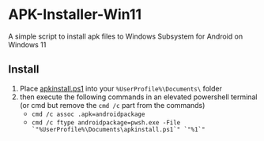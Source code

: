 # APK-Installer-Win11

A simple script to install apk files to Windows Subsystem for Android on Windows 11

## Install
1. Place [apkinstall.ps1](./apkinstall.ps1) into your `%UserProfile%\Documents\` folder
2. then execute the following commands in an elevated powershell terminal (or cmd but remove the `cmd /c` part from the commands)
    - ```cmd /c assoc .apk=androidpackage```
    - ```cmd /c ftype androidpackage=pwsh.exe -File `"%UserProfile%\Documents\apkinstall.ps1`" `"%1`"```

